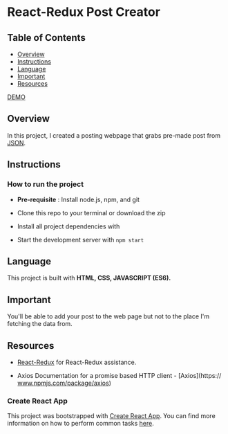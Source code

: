 # React-Redux Post Creator

## Table of Contents

* [Overview](#Overview)
* [Instructions](#Instructions)
* [Language](#Language)
* [Important](#Important)
* [Resources](#Resources)

[DEMO](https://react-with-redux.herokuapp.com/)

## Overview
In this project, I created a posting webpage that grabs pre-made post from [JSON](https://jsonplaceholder.typicode.com/).

## Instructions

### How to run the project

* **Pre-requisite** : Install node.js, npm, and git

* Clone this repo to your terminal or download the zip

* Install all project dependencies with

* Start the development server with `npm start`

## Language

This project is built with **HTML, CSS, JAVASCRIPT (ES6).**

## Important

You'll be able to add your post to the web page but not to the place I'm fetching the data from.

## Resources

* [React-Redux](https://react-redux.js.org/) for React-Redux assistance.

* Axios Documentation for a promise based HTTP client - [Axios](https:// www.npmjs.com/package/axios)

### Create React App

This project was bootstrapped with [Create React App](https://github.com/facebookincubator/create-react-app). You can find more information on how to perform common tasks [here](https://github.com/facebookincubator/create-react-app/blob/master/packages/react-scripts/template/README.md).
